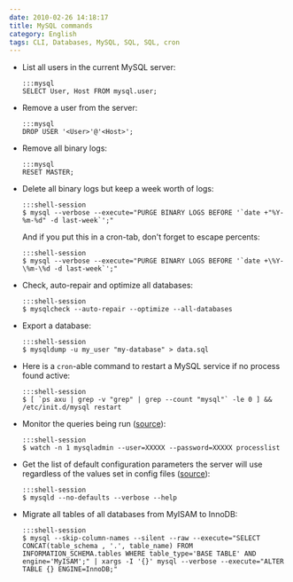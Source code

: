 ```yaml
---
date: 2010-02-26 14:18:17
title: MySQL commands
category: English
tags: CLI, Databases, MySQL, SQL, SQL, cron
---
```


  * List all users in the current MySQL server:

        :::mysql
        SELECT User, Host FROM mysql.user;

  * Remove a user from the server:

        :::mysql
        DROP USER '<User>'@'<Host>';

  * Remove all binary logs:

        :::mysql
        RESET MASTER;

  * Delete all binary logs but keep a week worth of logs:

        :::shell-session
        $ mysql --verbose --execute="PURGE BINARY LOGS BEFORE '`date +"%Y-%m-%d" -d last-week`';"

    And if you put this in a cron-tab, don't forget to escape percents:

        :::shell-session
        $ mysql --verbose --execute="PURGE BINARY LOGS BEFORE '`date +\%Y-\%m-\%d -d last-week`';"

  * Check, auto-repair and optimize all databases:

        :::shell-session
        $ mysqlcheck --auto-repair --optimize --all-databases

  * Export a database:

        :::shell-session
        $ mysqldump -u my_user "my-database" > data.sql

  * Here is a `cron`-able command to restart a MySQL service if no process found active:

        :::shell-session
        $ [ `ps axu | grep -v "grep" | grep --count "mysql"` -le 0 ] && /etc/init.d/mysql restart

  * Monitor the queries being run ([source](https://blog.urfix.com/25-%E2%80%93-sick-linux-commands/)):

        :::shell-session
        $ watch -n 1 mysqladmin --user=XXXXX --password=XXXXX processlist

  * Get the list of default configuration parameters the server will use regardless of the values set in config files ([source](https://dev.mysql.com/doc/refman/5.1/en/server-system-variables.html)):

        :::shell-session
        $ mysqld --no-defaults --verbose --help

  * Migrate all tables of all databases from MyISAM to InnoDB:

        :::shell-session
        $ mysql --skip-column-names --silent --raw --execute="SELECT CONCAT(table_schema , '.', table_name) FROM INFORMATION_SCHEMA.tables WHERE table_type='BASE TABLE' AND engine='MyISAM';" | xargs -I '{}' mysql --verbose --execute="ALTER TABLE {} ENGINE=InnoDB;"

